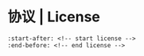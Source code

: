 
# 协议 | License

```{include} ../README.md
:start-after: <!-- start license -->
:end-before: <!-- end license -->
```

